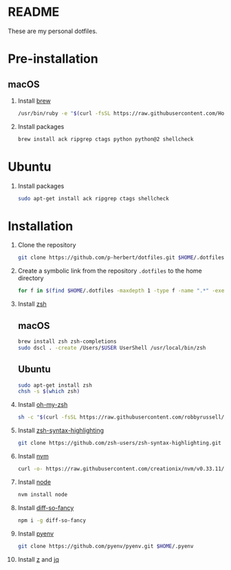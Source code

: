 # README

These are my personal dotfiles.

# Pre-installation

## macOS

1. Install [brew]

	~~~bash
	/usr/bin/ruby -e "$(curl -fsSL https://raw.githubusercontent.com/Homebrew/install/master/install)"
	~~~

2. Install packages

	~~~bash
	brew install ack ripgrep ctags python python@2 shellcheck
	~~~

# Ubuntu

1. Install packages

	~~~bash
	sudo apt-get install ack ripgrep ctags shellcheck
	~~~

# Installation

1. Clone the repository

    ~~~bash
    git clone https://github.com/p-herbert/dotfiles.git $HOME/.dotfiles
    ~~~

2. Create a symbolic link from the repository `.dotfiles` to the home directory

    ~~~bash
    for f in $(find $HOME/.dotfiles -maxdepth 1 -type f -name ".*" -exec basename ';'); do ln -s $f $HOME/$f; done
    ~~~

3. Install [zsh]

    ## macOS
    ~~~bash
    brew install zsh zsh-completions
    sudo dscl . -create /Users/$USER UserShell /usr/local/bin/zsh
    ~~~

    ## Ubuntu
    ~~~bash
    sudo apt-get install zsh
    chsh -s $(which zsh)
    ~~~

4. Install [oh-my-zsh]

    ~~~bash
    sh -c "$(curl -fsSL https://raw.githubusercontent.com/robbyrussell/oh-my-zsh/master/tools/install.sh)"
    ~~~

5. Install [zsh-syntax-highlighting]

    ~~~bash
    git clone https://github.com/zsh-users/zsh-syntax-highlighting.git $HOME/.zsh-syntax-highlighting
    ~~~

6. Install [nvm]

    ~~~bash
    curl -o- https://raw.githubusercontent.com/creationix/nvm/v0.33.11/install.sh | bash
    ~~~

7. Install [node]

    ~~~bash
    nvm install node
    ~~~

8. Install [diff-so-fancy]

    ~~~bash
    npm i -g diff-so-fancy
    ~~~

9. Install [pyenv]

    ~~~bash
    git clone https://github.com/pyenv/pyenv.git $HOME/.pyenv
    ~~~

10. Install [z] and [jq]

[zsh]: https://www.zsh.org/
[oh-my-zsh]: https://ohmyz.sh/
[zsh-syntax-highlighting]: https://github.com/zsh-users/zsh-syntax-highlighting
[nvm]: https://github.com/creationix/nvm
[node]: https://nodejs.org/en/
[pyenv]: https://github.com/pyenv/pyenv
[brew]: https://brew.sh/
[diff-so-fancy]: https://www.npmjs.com/package/diff-so-fancy
[z]: https://github.com/rupa/z
[jq]: https://github.com/jqlang/jq

